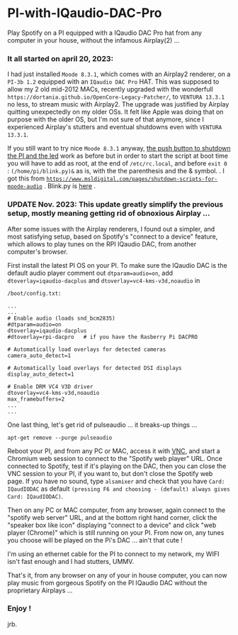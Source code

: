 # PI-with-IQaudio-DAC-Pro
Play Spotify on a PI equipped with a IQaudio DAC Pro hat from any computer in your house, without the infamous Airplay(2) ...
###  It all started on april 20, 2023:
  
  I had just installed `Moode 8.3.1`, which comes with an Airplay2 renderer, on a `PI-3b 1.2` equipped with an `IQaudio DAC Pro` HAT. This was supposed to allow my 2 old mid-2012 MACs, recently upgraded with the wonderfull `https://dortania.github.io/OpenCore-Legacy-Patcher/`, to `VENTURA 13.3.1` no less, to stream music with Airplay2. The upgrade was justified by Airplay quitting unexpectedly on my older OSs. It felt like Apple was doing that on purpose with the older OS, but I'm not sure of that anymore, since I experienced Airplay's stutters and eventual shutdowns even with `VENTURA 13.3.1`.

  If you still want to try nice `Moode 8.3.1` anyway, [the push button to shutdown the PI and the led](https://github.com/jeanrocco/PI-shutdown-push-button/tree/master) work as before but in order to start the script at boot time you will have to add as root, at the end of  `/etc/rc.local`, and before `exit 0` : `(/home/pi/blink.py)&` as is, with the the parenthesis and the & symbol. . I got this from [`https://www.msldigital.com/pages/shutdown-scripts-for-moode-audio`](https://www.msldigital.com/pages/shutdown-scripts-for-moode-audio) . Blink.py is [here](https://github.com/jeanrocco/PI-shutdown-push-button/blob/master/blink.py.github) .

### UPDATE Nov. 2023: This update greatly simplify the previous setup, mostly meaning getting rid of obnoxious Airplay ...

  After some issues with the Airplay renderers, I found out a simpler, and most satisfying setup, based on Spotify's "connect to a device" feature, which allows to play tunes on the RPI IQaudio DAC, from another computer's browser.
  
  First install the latest PI OS on your PI. To make sure the IQaudio DAC is the default audio player comment out `dtparam=audio=on`, add `dtoverlay=iqaudio-dacplus` and `dtoverlay=vc4-kms-v3d,noaudio` in

  `/boot/config.txt:` 
```
...
...
# Enable audio (loads snd_bcm2835)
#dtparam=audio=on                       
dtoverlay=iqaudio-dacplus
#dtoverlay=rpi-dacpro   # if you have the Rasberry Pi DACPRO

# Automatically load overlays for detected cameras
camera_auto_detect=1

# Automatically load overlays for detected DSI displays
display_auto_detect=1

# Enable DRM VC4 V3D driver
dtoverlay=vc4-kms-v3d,noaudio
max_framebuffers=2
...
...
``` 
One last thing, let's get rid of pulseaudio ... it breaks-up  things ...
 
 `apt-get remove --purge pulseaudio`
 
 Reboot your PI, and from any PC or MAC, access it with [VNC](https://raspberrypi.stackexchange.com/a/145839/160241), and start a Chromium web session to connect to the "Spotify web player" URL. Once connected to Spotify, test if it's playing on the DAC, then you can close the VNC session to your PI, if you want to, but don't close the Spotify web page. If you have no sound, type `alsamixer` and check that you have `Card: IQaudIODAC` as default `(pressing F6 and choosing - (default) always gives Card: IQaudIODAC)`.  
 
 Then on any PC or MAC computer, from any browser, again connect to the "spotify web server" URL, and at the bottom right hand corner, click the "speaker box like icon" displaying "connect to a device" and click "web player (Chrome)" which is still running on your PI. From now on, any tunes you choose will be played on the Pi's DAC ... ain't that cute !

 I'm using an ethernet cable for the PI to connect to my network, my WIFI isn't fast enough and I had stutters, UMMV.
 
 That's it, from any browser on any of your in house computer, you can now play music from gorgeous Spotify on the PI IQaudio DAC without the proprietary Airplays ...

 
 
  

### Enjoy !
jrb.
